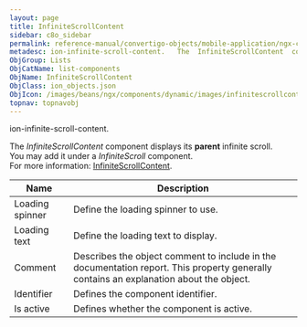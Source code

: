 ```yaml
---
layout: page
title: InfiniteScrollContent
sidebar: c8o_sidebar
permalink: reference-manual/convertigo-objects/mobile-application/ngx-components/list-components/infinitescrollcontent/
metadesc: ion-infinite-scroll-content.   The  InfiniteScrollContent  component displays its  parent  infinite scroll. You may add it under a  InfiniteScroll  co
ObjGroup: Lists
ObjCatName: list-components
ObjName: InfiniteScrollContent
ObjClass: ion_objects.json
ObjIcon: /images/beans/ngx/components/dynamic/images/infinitescrollcontent_32x32.png
topnav: topnavobj
---
```

ion-infinite-scroll-content. <br/>

 The <i>InfiniteScrollContent</i> component displays its <b>parent</b> infinite scroll.<br/>
You may add it under a <i>InfiniteScroll</i> component.<br/>
For more information: <a href='https://ionicframework.com/docs/api/infinite-scroll-content'>InfiniteScrollContent</a>.

Name | Description 
--- | ---
Loading spinner | Define the loading spinner to use.
Loading text | Define the loading text to display.
Comment | Describes the object comment to include in the documentation report.  This property generally contains an explanation about the object. 
Identifier | Defines the component identifier.  
Is active | Defines whether the component is active. 

